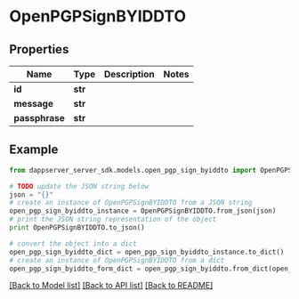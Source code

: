 # OpenPGPSignBYIDDTO


## Properties

Name | Type | Description | Notes
------------ | ------------- | ------------- | -------------
**id** | **str** |  | 
**message** | **str** |  | 
**passphrase** | **str** |  | 

## Example

```python
from dappserver_server_sdk.models.open_pgp_sign_byiddto import OpenPGPSignBYIDDTO

# TODO update the JSON string below
json = "{}"
# create an instance of OpenPGPSignBYIDDTO from a JSON string
open_pgp_sign_byiddto_instance = OpenPGPSignBYIDDTO.from_json(json)
# print the JSON string representation of the object
print OpenPGPSignBYIDDTO.to_json()

# convert the object into a dict
open_pgp_sign_byiddto_dict = open_pgp_sign_byiddto_instance.to_dict()
# create an instance of OpenPGPSignBYIDDTO from a dict
open_pgp_sign_byiddto_form_dict = open_pgp_sign_byiddto.from_dict(open_pgp_sign_byiddto_dict)
```
[[Back to Model list]](../README.md#documentation-for-models) [[Back to API list]](../README.md#documentation-for-api-endpoints) [[Back to README]](../README.md)


